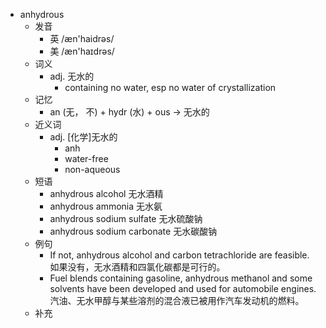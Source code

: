 - anhydrous
  - 发音
    - 英 /æn'haidrəs/
    - 美 /æn'haɪdrəs/
  - 词义
    - adj. 无水的
      - containing no water, esp no water of crystallization 
  - 记忆
    - an (无， 不) + hydr (水) + ous → 无水的
  - 近义词
    - adj. [化学]无水的
      - anh
      - water-free
      - non-aqueous
  - 短语
    - anhydrous alcohol 无水酒精
    - anhydrous ammonia 无水氨
    - anhydrous sodium sulfate 无水硫酸钠
    - anhydrous sodium carbonate 无水碳酸钠
  - 例句
    - If not, anhydrous alcohol and carbon tetrachloride are feasible. 如果没有，无水酒精和四氯化碳都是可行的。
    - Fuel blends containing gasoline, anhydrous methanol and some solvents have been developed and used for automobile engines. 汽油、无水甲醇与某些溶剂的混合液已被用作汽车发动机的燃料。
  - 补充